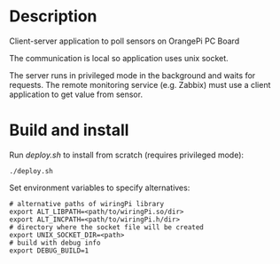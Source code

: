 # Description
Client-server application to poll sensors on OrangePi PC Board

The communication is local so application uses unix socket.

The server runs in privileged mode in the background and waits for requests.
The remote monitoring service (e.g. Zabbix) must use a client application to get value from sensor.

# Build and install
Run _deploy.sh_ to install from scratch (requires privileged mode):
```shell
./deploy.sh
```
Set environment variables to specify alternatives:
```shell
# alternative paths of wiringPi library
export ALT_LIBPATH=<path/to/wiringPi.so/dir>
export ALT_INCPATH=<path/to/wiringPi.h/dir>
# directory where the socket file will be created
export UNIX_SOCKET_DIR=<path>
# build with debug info
export DEBUG_BUILD=1
```